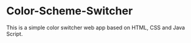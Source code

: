 # Color-Scheme-Switcher

This is a simple color switcher web app based on HTML, CSS and Java Script.
